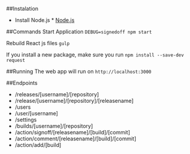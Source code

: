 ##Instalation
- Install Node.js * [Node.js](https://nodejs.org)

##Commands
Start Application ``DEBUG=signedoff npm start``

Rebuild React js files ``gulp``

If you install a new package, make sure you run ``npm install --save-dev request``

##Running
The web app will run on ``http://localhost:3000``

##Endpoints
- /releases/[username]/[repository]
- /release/[username]/[repository]/[releasename]
- /users
- /user/[username]
- /settings
- /builds/[username]/[repository]
- /action/signoff/[releasename]/[build]/[commit]
- /action/comment/[releasename]/[build]/[commit]
- /action/add/[build]
